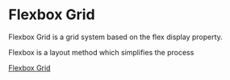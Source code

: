 # Flexbox Grid
Flexbox Grid is a grid system based on the flex display property.

Flexbox is a layout method which simplifies the process 

[Flexbox Grid](https://github.com/kristoferjoseph/flexboxgrid)
